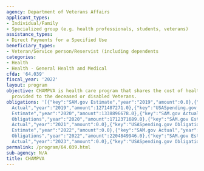 ```yaml
---
agency: Department of Veterans Affairs
applicant_types:
- Individual/Family
- Specialized group (e.g. health professionals, students, veterans)
assistance_types:
- Direct Payments for a Specified Use
beneficiary_types:
- Veteran/Service person/Reservist (including dependents
categories:
- Health
- Health - General Health and Medical
cfda: '64.039'
fiscal_year: '2022'
layout: program
objective: CHAMPVA is health care program that shares the cost of health care services
  provided to the deceased or disabled Veterans.
obligations: '[{"key":"SAM.gov Estimate","year":"2019","amount":0.0},{"key":"SAM.gov
  Actual","year":"2019","amount":1271487271.0},{"key":"USASpending.gov Obligations","year":"2019","amount":1692224991.0},{"key":"SAM.gov
  Estimate","year":"2020","amount":1338896678.0},{"key":"SAM.gov Actual","year":"2020","amount":0.0},{"key":"USASpending.gov
  Obligations","year":"2020","amount":1712371689.0},{"key":"SAM.gov Estimate","year":"2021","amount":1349220507.0},{"key":"SAM.gov
  Actual","year":"2021","amount":0.0},{"key":"USASpending.gov Obligations","year":"2021","amount":1978712404.0},{"key":"SAM.gov
  Estimate","year":"2022","amount":0.0},{"key":"SAM.gov Actual","year":"2022","amount":1758700118.0},{"key":"USASpending.gov
  Obligations","year":"2022","amount":2204849946.0},{"key":"SAM.gov Estimate","year":"2023","amount":1707157216.0},{"key":"SAM.gov
  Actual","year":"2023","amount":0.0},{"key":"USASpending.gov Obligations","year":"2023","amount":1205734566.0}]'
permalink: /program/64.039.html
sub-agency: N/A
title: CHAMPVA
---
```

